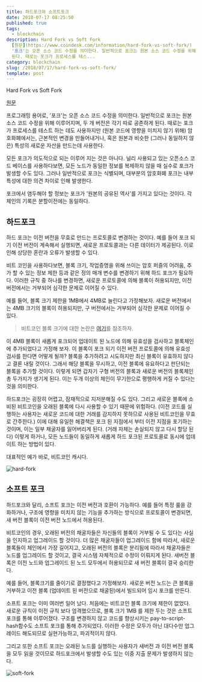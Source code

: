 ```yaml
---
title: 하드포크와 소프트포크
date: 2018-07-17 08:25:50
published: true
tags:
  - blockchain
description: Hard Fork vs Soft Fork
  [원문](https://www.coindesk.com/information/hard-fork-vs-soft-fork/)  프로그래밍 용어로,
  '포크'는 오픈 소스 코드 수정을 의미한다. 일반적으로 포크는 원본 소스 코드 수정을 위해 이루어지며, 두 개 버전은 각기 따로 공존하게
  된다. 때로는 포크가 프로세스를 테스...
category: blockchain
slug: /2018/07/17/hard-fork-vs-soft-fork/
template: post
---
```


Hard Fork vs Soft Fork

[원문](https://www.coindesk.com/information/hard-fork-vs-soft-fork/)

프로그래밍 용어로, '포크'는 오픈 소스 코드 수정을 의미한다. 일반적으로 포크는 원본 소스 코드 수정을 위해 이루어지며, 두 개 버전은 각기 따로 공존하게 된다. 때로는 포크가 프로세스를 테스트 하는 데도 사용하지만 (원본 코드에 영향을 미치지 않기 위해) 암호화폐에서는, 근본적인 변경을 만들어내거나, 혹은 원본과 비슷한 (그러나 동일하지 않은) 특성의 새로운 자산을 만드는데 사용한다.

모든 포크가 의도적으로 되는 이루어 지는 것은 아니다. 널리 사용되고 있는 오픈소스 코드 베이스를 사용하다보면, 모든 노드가 동일한 정보를 복제하지 않을 때 실수로 포크가 발생할 수도 있다. 그러나 일반적으로 포크는 식별되며, 대부분의 암호화폐 포크는 내부 특성에 대한 의견 차이로 인해 발생한다.

포크에서 염두해야 할 정보는 포크가 '원본의 공유된 역사'를 가지고 있다는 것이다. 각 체인의 기록은 분할이전에는 동일하다.

## 하드포크

하드 포크는 이전 버전을 무효로 만드는 프로토콜로 변경하는 것이다. 예를 들어 포크 되기 이전 버전이 계속해서 실행되면, 새로운 프로토콜과는 다른 데이터가 제공된다. 이로 인해 상당한 혼란과 오류가 발생할 수 있다.

비트 코인을 사용하다보면, 블록 크기, 작업증명을 위해 쓰이는 암호 퍼즐의 어려움, 추가 할 수 있는 정보 제한 등과 같은 정의 매개 변수를 변경하기 위해 하드 포크가 필요하다. 이러한 규칙 중 하나를 변경하면, 새로운 프로토콜에 의해 블록이 허용되지만, 이전 버전에서는 거부되어 심각한 문제로 이어질 수 있다.

예를 들어, 블록 크기 제한을 1MB에서 4MB로 늘린다고 가정해보자. 새로운 버전에서는 4MB 크기의 블록이 허용되지만, 구 버전에서는 거부되어 심각한 문제로 이어질 수 있다.

> 비트코인 블록 크기에 대한 논란은 [여기](https://en.bitcoin.it/wiki/Block_size_limit_controversy)를 참조하자.

이 4MB 블록이 새롭게 포크되어 업데이트 된 노드에 의해 유효성을 검사하고 블록체인에 추가되었다고 가정해 보자. 이 블록이 포크 되기 이전 버전 프로토콜에 의해 유효성 검사를 한다면 어떻게 될까? 블록을 추가하려고 시도하지만 최신 블록이 유효하지 않다고 결론 내릴 것이다. 그래서 해당 블록을 무시하고, 이전 블록에 유요하다고 판단되는 블록을 추가할 것이다. 이렇게 되면 갑자기 구형 버전의 블록과 새로운 버전의 블록체인 총 두가지가 생기게 된다. 이는 두개 이상의 체인이 무기한으로 평행하게 커질 수 있다는 것을 의미한다.

하드포크는 굉장히 어렵고, 잠재적으로 지저분해질 수도 있다. 그리고 새로운 블록에 소비된 비트코인을 오래된 블록에 다시 사용할 수 있기 때문에 위험하다. (이전 코드를 실행하는 사용자는 새로운 코드에 대한 거래를 감지하지 못하므로 사용된 비트코인을 무효로 간주한다.) 이에 대해 유일한 해결책은 포크 된 지점에서 부터 이전 지점을 포기하는 것이며, 이는 일부 채굴자를 잃어버리게 된다. (거래 자체는 손실되지 않고 다시 할당 된다) 이렇게 하거나, 모든 노드들이 동일하게 새롭게 하드 포크된 프로토콜로 동시에 업데이트 하는 방법이 있다.

대표적인 예가 바로, 비트코인 캐시다.

![hard-fork](https://bitcoin.org/img/dev/en-hard-fork.svg)

## 소프트 포크

하드포크와 달리, 소프트 포크는 이전 버전과 호환이 가능하다. 예를 들어 특정 룰을 강화하거나, 구조에 영향을 미치지 않는 기능을 추가하는 방식으로 프로토콜이 변경되면, 새 버전 블록이 이전 버전 노드에서 허용된다.

비트코인의 경우, 오래된 버전의 채굴자들은 자신들의 블록이 거부될 수 도 있다는 사실을 인지하고 업그레이드 할 것이다. 더 많은 채굴자들이 업그레이드 함에 따라서, 새로운 블록들이 체인에서 가장 길어지고, 오래된 버전의 블록은 분리됨에 따라서 채굴자들은 노드를 업그레이드 할 것이고, 결국 시스템 자체적으로 수정이 이뤄지게 된다. 새버전 블록은 이전 노드와 업그레이드 된 노드 모두에서 허용되므로 새 버전 블록이 결국 승리한다.

예를 들어, 블록크기를 줄이기로 결정했다고 가정해보자. 새로운 버전 노드는 큰 블록을 거부하고 이전 블록 (업데이트 된 버전으로 채굴된)에서 빌드되어 임시 포크를 만든다.

소프트 포크는 이미 여러번 일어 났다. 처음에는 비트코인 블록 크기에 제한이 없었다. 새로운 규칙이 이전 규칙 보다 엄격했으므로, 블록 크기 1MB 를 제한 두는 것은 소프트 포크를 통해 이루어졌다. 구조를 변경하지 않고 코드를 향상시키는 pay-to-script-hash함수도 소프트 포크를 통해 추가되었다. 이러한 수정은 모두가 아닌 대다수만 업그레이드 해도되므로 실현가능하고, 파괴적이지 않다.

그리고 또한 소프트 포크는 오래된 노드를 실행하는 사용자가 새버전 과 이전 버전 블록을 모두 읽을 것이므로 하드포크에서 발생할 수도 있는 이중 지출 문제가 발생하지 않는다.

![soft-fork](https://bitcoin.org/img/dev/en-soft-fork.svg)
